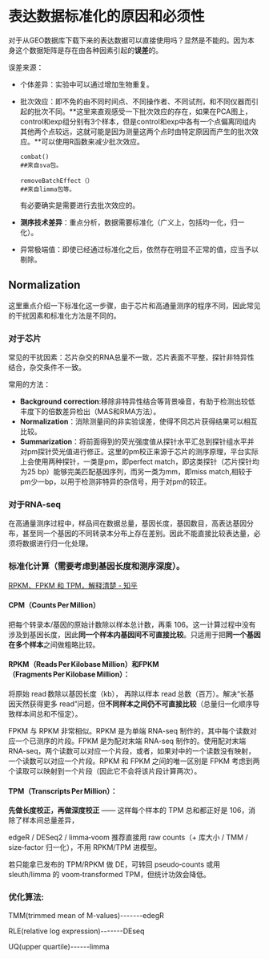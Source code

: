 # 表达数据标准化的原因和必须性

对于从GEO数据库下载下来的表达数据可以直接使用吗？显然是不能的。因为本身这个数据矩阵是存在由各种因素引起的**误差**的。

误差来源：

- 个体差异：实验中可以通过增加生物重复。

- 批次效应：即不免的由不同时间点、不同操作者、不同试剂，和不同仪器而引起的批次不同。**这里来直观感受一下批次效应的存在，如果在PCA图上，control和exp组分别有3个样本，但是control和exp中各有一个点偏离同组内其他两个点较远，这就可能是因为测量这两个点时由特定原因而产生的批次效应。**可以使用R函数来减少批次效应。

  ```
  combat()
  ##来自sva包。
  
  removeBatchEffect（）
  ##来自limma包等。
  ```

  有必要确实是需要进行去批次效应的。

- **测序技术差异**：重点分析，数据需要标准化（广义上，包括均一化，归一化）。

- 异常极端值：即使已经通过标准化之后，依然存在明显不正常的值，应当予以剔除。



## Normalization

这里重点介绍一下标准化这一步骤，由于芯片和高通量测序的程序不同，因此常见的干扰因素和标准化方法是不同的。



### 对于芯片

常见的干扰因素：芯片杂交的RNA总量不一致，芯片表面不平整，探针非特异性结合，杂交条件不一致。

常用的方法：

- **Background** **correction**:移除非特异性结合等背景噪音，有助于检测出较低丰度下的倍数差异检出（MAS和RMA方法）。
- **Normalization**：消除测量间的非实验误差，使得不同芯片获得结果可以相互比较。
- **Summarization**：将前面得到的荧光强度值从探针水平汇总到探针组水平并对pm探针荧光值进行修正。这里的pm校正来源于芯片的测序原理，平台实际上会使用两种探针，一类是pm，即perfect match，即这类探针（芯片探针均为25 bp）能够完美匹配基因序列，而另一类为mm，即miss match,相较于pm少一bp，以用于检测非特异的杂信号，用于对pm的较正。

### 对于RNA-seq

在高通量测序过程中，样品间在数据总量，基因长度，基因数目，高表达基因分布，甚至同一个基因的不同转录本分布上存在差别。因此不能直接比较表达量，必须将数据进行归一化处理。



### 标准化计算（需要考虑到基因长度和测序深度）。

[RPKM、FPKM 和 TPM，解释清楚 - 知乎](https://zhuanlan.zhihu.com/p/425391789)

#### CPM（Counts Per Million）

把每个转录本/基因的原始计数除以样本总计数，再乘 106。这一计算过程中没有涉及到基因长度，因此**同一个样本内基因间不可直接比较**。只适用于把**同一个基因在多个样本**之间做粗略比较。

#### RPKM（Reads Per Kilobase Million）和FPKM（Fragments Per Kilobase Million）：

将原始 read 数除以基因长度（kb）， 再除以样本 read 总数（百万）。解决“长基因天然获得更多 read”问题，但**不同样本之间仍不可直接比较**（总量归一化顺序导致样本间总和不恒定）。

FPKM 与 RPKM 非常相似。RPKM 是为单端 RNA-seq 制作的，其中每个读数对应一个已测序的片段。FPKM 是为配对末端 RNA-seq 制作的。使用配对末端 RNA-seq，两个读数可以对应一个片段，或者，如果对中的一个读数没有映射，一个读数可以对应一个片段。RPKM 和 FPKM 之间的唯一区别是 FPKM 考虑到两个读取可以映射到一个片段（因此它不会将该片段计算两次）。

#### TPM（Transcripts Per Million）：

**先做长度校正，再做深度校正** —— 这样每个样本的 TPM 总和都正好是 106，消除了样本间总量差异，



edgeR / DESeq2 / limma‑voom 推荐直接用 raw counts（+ 库大小 / TMM / size‑factor 归一化），不用 RPKM/TPM 进模型。

若只能拿已发布的 TPM/RPKM 做 DE，可转回 pseudo‑counts 或用 sleuth/limma 的 voom‑transformed TPM，但统计功效会降低。

### 优化算法:

TMM(trimmed mean of M-values)-------edegR

RLE(relative log expression)-------DEseq

UQ(upper quartile)------limma

